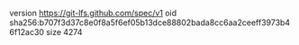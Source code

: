 version https://git-lfs.github.com/spec/v1
oid sha256:b707f3d37c8e0f8a5f6ef05b13dce88802bada8cc6aa2ceeff3973b46f12ac30
size 4274

